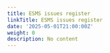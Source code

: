 ```yaml
---
title: ESMS issues register
linkTitle: ESMS issues register
date: '2025-05-01T21:00:00Z'
weight: 0
description: No content
---
```




